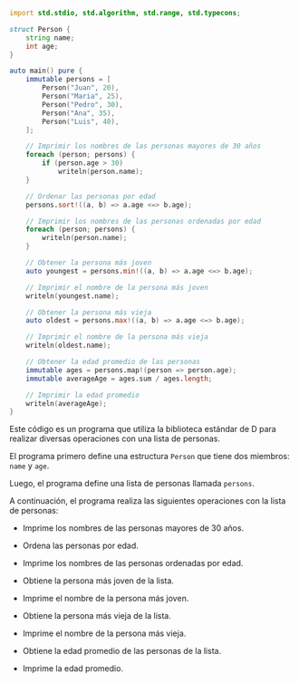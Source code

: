 ```d
import std.stdio, std.algorithm, std.range, std.typecons;

struct Person {
    string name;
    int age;
}

auto main() pure {
    immutable persons = [
        Person("Juan", 20),
        Person("Maria", 25),
        Person("Pedro", 30),
        Person("Ana", 35),
        Person("Luis", 40),
    ];

    // Imprimir los nombres de las personas mayores de 30 años
    foreach (person; persons) {
        if (person.age > 30)
            writeln(person.name);
    }

    // Ordenar las personas por edad
    persons.sort!((a, b) => a.age <=> b.age);

    // Imprimir los nombres de las personas ordenadas por edad
    foreach (person; persons) {
        writeln(person.name);
    }

    // Obtener la persona más joven
    auto youngest = persons.min!((a, b) => a.age <=> b.age);

    // Imprimir el nombre de la persona más joven
    writeln(youngest.name);

    // Obtener la persona más vieja
    auto oldest = persons.max!((a, b) => a.age <=> b.age);

    // Imprimir el nombre de la persona más vieja
    writeln(oldest.name);

    // Obtener la edad promedio de las personas
    immutable ages = persons.map!(person => person.age);
    immutable averageAge = ages.sum / ages.length;

    // Imprimir la edad promedio
    writeln(averageAge);
}
```

Este código es un programa que utiliza la biblioteca estándar de D para realizar diversas operaciones con una lista de personas.

El programa primero define una estructura `Person` que tiene dos miembros: `name` y `age`.

Luego, el programa define una lista de personas llamada `persons`.

A continuación, el programa realiza las siguientes operaciones con la lista de personas:

* Imprime los nombres de las personas mayores de 30 años.

* Ordena las personas por edad.

* Imprime los nombres de las personas ordenadas por edad.

* Obtiene la persona más joven de la lista.

* Imprime el nombre de la persona más joven.

* Obtiene la persona más vieja de la lista.

* Imprime el nombre de la persona más vieja.

* Obtiene la edad promedio de las personas de la lista.

* Imprime la edad promedio.